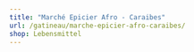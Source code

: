 ```yaml
---
title: "Marché Epicier Afro - Caraibes"
url: /gatineau/marche-epicier-afro-caraibes/
shop: Lebensmittel
---
```


